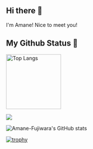 ## Hi there 👋

I'm Amane!
Nice to meet you!

## My Github Status 🔭

<img alt="Top Langs" height="150px" src="https://github-readme-stats.vercel.app/api/top-langs/?username=Amane-Fujiwara11&layout=compact&count_private=true&show_icons=true&theme=tokyonight" />

![](https://github-profile-summary-cards.vercel.app/api/cards/profile-details?username=Amane-Fujiwara11&theme=2077)

![Amane-Fujiwara's GitHub stats](https://github-readme-stats.vercel.app/api?username=Amane-Fujiwara11&show_icons=true&theme=radical)

[![trophy](https://github-profile-trophy.vercel.app/?username=Amane-Fujiwara11&theme=onedark&rank=SSS,SS,S,AAA,AA,A)](https://github.com/ryo-ma/github-profile-trophy)


<!--
**Amane-Fujiwara11/Amane-Fujiwara11** is a ✨ _special_ ✨ repository because its `README.md` (this file) appears on your GitHub profile.

Here are some ideas to get you started:

- 🔭 I’m currently working on ...
- 🌱 I’m currently learning ...
- 👯 I’m looking to collaborate on ...
- 🤔 I’m looking for help with ...
- 💬 Ask me about ...
- 📫 How to reach me: ...
- 😄 Pronouns: ...
- ⚡ Fun fact: ...
-->
